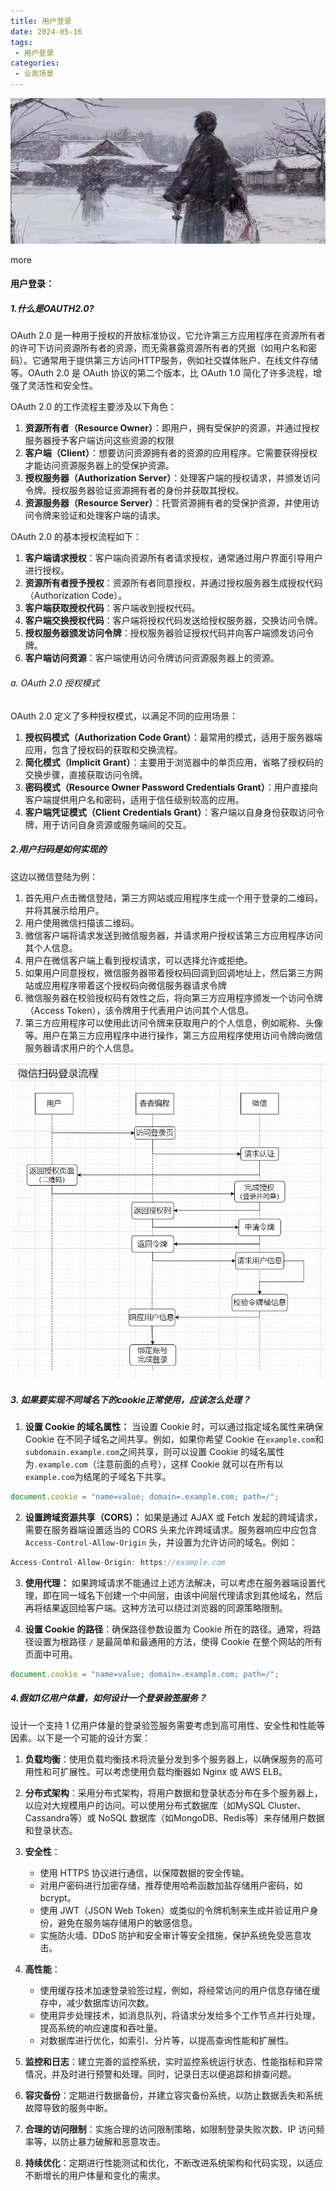 ```yaml
---
title: 用户登录
date: 2024-05-16
tags:
 - 用户登录
categories:
 - 业务场景
---
```


![](2024-07-18-21-36-07.png)

more

#### 用户登录：

##### 1.什么是OAUTH2.0?

OAuth 2.0 是一种用于授权的开放标准协议，它允许第三方应用程序在资源所有者的许可下访问资源所有者的资源，而无需暴露资源所有者的凭据（如用户名和密码）。它通常用于提供第三方访问HTTP服务，例如社交媒体账户、在线文件存储等。OAuth 2.0 是 OAuth 协议的第二个版本，比 OAuth 1.0 简化了许多流程，增强了灵活性和安全性。

OAuth 2.0 的工作流程主要涉及以下角色：

1. **资源所有者（Resource Owner）**：即用户，拥有受保护的资源，并通过授权服务器授予客户端访问这些资源的权限
2. **客户端（Client）**：想要访问资源拥有者的资源的应用程序。它需要获得授权才能访问资源服务器上的受保护资源。
3. **授权服务器（Authorization Server）**：处理客户端的授权请求，并颁发访问令牌。授权服务器验证资源拥有者的身份并获取其授权。
4. **资源服务器（Resource Server）**：托管资源拥有者的受保护资源，并使用访问令牌来验证和处理客户端的请求。

OAuth 2.0 的基本授权流程如下：

1. **客户端请求授权**：客户端向资源所有者请求授权，通常通过用户界面引导用户进行授权。
2. **资源所有者授予授权**：资源所有者同意授权，并通过授权服务器生成授权代码（Authorization Code）。
3. **客户端获取授权代码**：客户端收到授权代码。
4. **客户端交换授权代码**：客户端将授权代码发送给授权服务器，交换访问令牌。
5. **授权服务器颁发访问令牌**：授权服务器验证授权代码并向客户端颁发访问令牌。
6. **客户端访问资源**：客户端使用访问令牌访问资源服务器上的资源。

###### a. OAuth 2.0 授权模式

OAuth 2.0 定义了多种授权模式，以满足不同的应用场景：

1. **授权码模式（Authorization Code Grant）**：最常用的模式，适用于服务器端应用，包含了授权码的获取和交换流程。
2. **简化模式（Implicit Grant）**：主要用于浏览器中的单页应用，省略了授权码的交换步骤，直接获取访问令牌。
3. **密码模式（Resource Owner Password Credentials Grant）**：用户直接向客户端提供用户名和密码，适用于信任级别较高的应用。
4. **客户端凭证模式（Client Credentials Grant）**：客户端以自身身份获取访问令牌，用于访问自身资源或服务端间的交互。

##### 2.用户扫码是如何实现的

这边以微信登陆为例：

1. 首先用户点击微信登陆，第三方网站或应用程序生成一个用于登录的二维码，并将其展示给用户。
2. 用户使用微信扫描该二维码。
3. 微信客户端将请求发送到微信服务器，并请求用户授权该第三方应用程序访问其个人信息。
4. 用户在微信客户端上看到授权请求，可以选择允许或拒绝。
5. 如果用户同意授权，微信服务器带着授权码回调到回调地址上，然后第三方网站或应用程序带着这个授权码向微信服务器请求令牌
6. 微信服务器在校验授权码有效性之后，将向第三方应用程序颁发一个访问令牌（Access Token），该令牌用于代表用户访问其个人信息。
7. 第三方应用程序可以使用此访问令牌来获取用户的个人信息，例如昵称、头像等。用户在第三方应用程序中进行操作，第三方应用程序使用访问令牌向微信服务器请求用户的个人信息。

![](2024-05-29-17-03-23.png)

##### 3. 如果要实现不同域名下的cookie正常使用，应该怎么处理？

1. **设置 Cookie 的域名属性：** 当设置 Cookie 时，可以通过指定域名属性来确保 Cookie 在不同子域名之间共享。例如，如果你希望 Cookie 在`example.com`和`subdomain.example.com`之间共享，则可以设置 Cookie 的域名属性为`.example.com`（注意前面的点号），这样 Cookie 就可以在所有以`example.com`为结尾的子域名下共享。

```javascript
document.cookie = "name=value; domain=.example.com; path=/";
```

2. **设置跨域资源共享（CORS）：** 如果是通过 AJAX 或 Fetch 发起的跨域请求，需要在服务器端设置适当的 CORS 头来允许跨域请求。服务器响应中应包含 `Access-Control-Allow-Origin` 头，并设置为允许访问的域名。例如：

```javascript
Access-Control-Allow-Origin: https://example.com
```

3. **使用代理：** 如果跨域请求不能通过上述方法解决，可以考虑在服务器端设置代理，即在同一域名下创建一个中间层，由该中间层代理请求到其他域名，然后再将结果返回给客户端。这种方法可以绕过浏览器的同源策略限制。

   

3. **设置 Cookie 的路径**：确保路径参数设置为 Cookie 所在的路径。通常，将路径设置为根路径 `/` 是最简单和最通用的方法，使得 Cookie 在整个网站的所有页面中可用。

```javascript
document.cookie = "name=value; domain=.example.com; path=/";
```

##### 4.假如1亿用户体量，如何设计一个登录验签服务？

设计一个支持 1 亿用户体量的登录验签服务需要考虑到高可用性、安全性和性能等因素。以下是一个可能的设计方案：

1. **负载均衡**：使用负载均衡技术将流量分发到多个服务器上，以确保服务的高可用性和可扩展性。可以考虑使用负载均衡器如 Nginx 或 AWS ELB。

2. **分布式架构**：采用分布式架构，将用户数据和登录状态分布在多个服务器上，以应对大规模用户的访问。可以使用分布式数据库（如MySQL Cluster、Cassandra等）或 NoSQL 数据库（如MongoDB、Redis等）来存储用户数据和登录状态。

3. **安全性**：
   - 使用 HTTPS 协议进行通信，以保障数据的安全传输。
   - 对用户密码进行加密存储，推荐使用哈希函数加盐存储用户密码，如 bcrypt。
   - 使用 JWT（JSON Web Token）或类似的令牌机制来生成并验证用户身份，避免在服务端存储用户的敏感信息。
   - 实施防火墙、DDoS 防护和安全审计等安全措施，保护系统免受恶意攻击。

4. **高性能**：
   - 使用缓存技术加速登录验签过程，例如，将经常访问的用户信息存储在缓存中，减少数据库访问次数。
   - 使用异步处理技术，如消息队列，将请求分发给多个工作节点并行处理，提高系统的响应速度和吞吐量。
   - 对数据库进行优化，如索引、分片等，以提高查询性能和扩展性。

5. **监控和日志**：建立完善的监控系统，实时监控系统运行状态、性能指标和异常情况，并及时进行预警和处理。同时，记录日志以便追踪和排查问题。

6. **容灾备份**：定期进行数据备份，并建立容灾备份系统，以防止数据丢失和系统故障导致的服务中断。

7. **合理的访问限制**：实施合理的访问限制策略，如限制登录失败次数、IP 访问频率等，以防止暴力破解和恶意攻击。

8. **持续优化**：定期进行性能测试和优化，不断改进系统架构和代码实现，以适应不断增长的用户体量和变化的需求。

